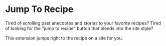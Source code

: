 # Jump To Recipe
Tired of scrolling past anecdotes and stories to your favorite recipes? Tired of looking for the "jump to recipe" button that blends into the site style?

This extension jumps right to the recipe on a site for you.